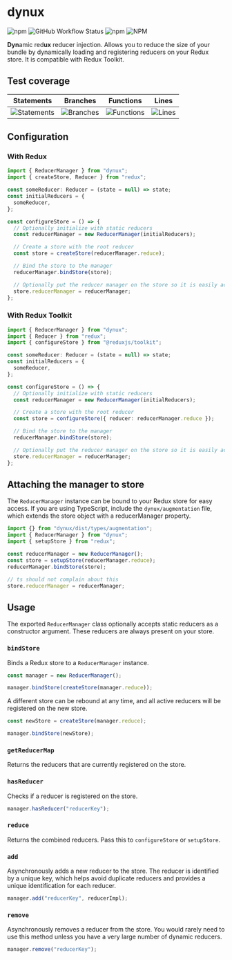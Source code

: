 # dynux

![npm](https://img.shields.io/npm/v/dynux?style=for-the-badge)
![GitHub Workflow Status](https://img.shields.io/github/actions/workflow/status/zignis/dynux/test.yml?style=for-the-badge)
![npm](https://img.shields.io/npm/dw/dynux?style=for-the-badge)
![NPM](https://img.shields.io/npm/l/dynux?style=for-the-badge)

**Dyn**amic red**ux** reducer injection. Allows you to reduce the 
size of your bundle by dynamically loading and registering reducers 
on your Redux store. It is compatible with Redux Toolkit.

## Test coverage

| Statements                  | Branches                | Functions                 | Lines             |
| --------------------------- | ----------------------- | ------------------------- | ----------------- |
| ![Statements](https://img.shields.io/badge/statements-100%25-brightgreen.svg?style=flat) | ![Branches](https://img.shields.io/badge/branches-100%25-brightgreen.svg?style=flat) | ![Functions](https://img.shields.io/badge/functions-100%25-brightgreen.svg?style=flat) | ![Lines](https://img.shields.io/badge/lines-100%25-brightgreen.svg?style=flat) |

## Configuration

### With Redux

```typescript
import { ReducerManager } from "dynux";
import { createStore, Reducer } from "redux";

const someReducer: Reducer = (state = null) => state;
const initialReducers = {
  someReducer,
};

const configureStore = () => {
  // Optionally initialize with static reducers
  const reducerManager = new ReducerManager(initialReducers);

  // Create a store with the root reducer
  const store = createStore(reducerManager.reduce);

  // Bind the store to the manager
  reducerManager.bindStore(store);

  // Optionally put the reducer manager on the store so it is easily accessible
  store.reducerManager = reducerManager;
};
```

### With Redux Toolkit

```typescript
import { ReducerManager } from "dynux";
import { Reducer } from "redux";
import { configureStore } from "@reduxjs/toolkit";

const someReducer: Reducer = (state = null) => state;
const initialReducers = {
  someReducer,
};

const configureStore = () => {
  // Optionally initialize with static reducers
  const reducerManager = new ReducerManager(initialReducers);

  // Create a store with the root reducer
  const store = configureStore({ reducer: reducerManager.reduce });

  // Bind the store to the manager
  reducerManager.bindStore(store);

  // Optionally put the reducer manager on the store so it is easily accessible
  store.reducerManager = reducerManager;
};
```

## Attaching the manager to store

The `ReducerManager` instance can be bound to your Redux store
for easy access. If you are using TypeScript, include the 
`dynux/augmentation` file, which extends the store object with 
a reducerManager property.

```typescript
import {} from "dynux/dist/types/augmentation";
import { ReducerManager } from "dynux";
import { setupStore } from "redux";

const reducerManager = new ReducerManager();
const store = setupStore(reducerManager.reduce);
reducerManager.bindStore(store);

// ts should not complain about this
store.reducerManager = reducerManager;
```

## Usage

The exported `ReducerManager` class optionally accepts static reducers 
as a constructor argument. These reducers are always present on your store.

### `bindStore`

Binds a Redux store to a `ReducerManager` instance.

```typescript
const manager = new ReducerManager();

manager.bindStore(createStore(manager.reduce));
```

A different store can be rebound at any time, and
all active reducers will be registered on the new store.

```typescript
const newStore = createStore(manager.reduce);

manager.bindStore(newStore);
```

### `getReducerMap`

Returns the reducers that are currently registered on the store.

### `hasReducer`

Checks if a reducer is registered on the store.

```typescript
manager.hasReducer("reducerKey");
```

### `reduce`

Returns the combined reducers. Pass this to `configureStore` or `setupStore`.

### `add`

Asynchronously adds a new reducer to the store. The reducer is identified 
by a unique key, which helps avoid duplicate reducers and provides a unique 
identification for each reducer.

```typescript
manager.add("reducerKey", reducerImpl);
```

### `remove`

Asynchronously removes a reducer from the store. You would rarely 
need to use this method unless you have a very large number of 
dynamic reducers.

```typescript
manager.remove("reducerKey");
```
